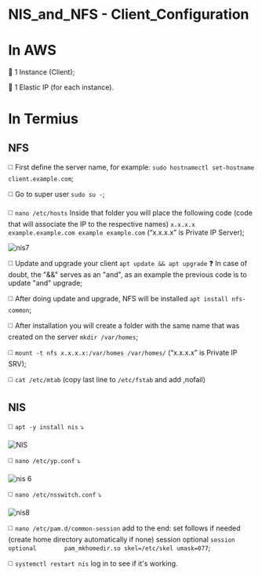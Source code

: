 # NIS_and_NFS - Client_Configuration

# **In AWS**

🔴 1 Instance (Client);

🔴 1 Elastic IP (for each instance).

# **In Termius**

## **NFS**

◻️ First define the server name, for example: `sudo hostnamectl set-hostname client.example.com`;

◻️ Go to super user `sudo su -`;

◻️ `nano /etc/hosts` Inside that folder you will place the following code (code that will associate the IP to the respective names) `x.x.x.x example.example.com example example.com` (“x.x.x.x” is Private IP Server);

![nis7](https://user-images.githubusercontent.com/48421530/153506257-deca5eb7-28f4-4671-9359-0a4d65f885d7.png)

◻️ Update and upgrade your client `apt update && apt upgrade` ❓ In case of doubt, the "&&" serves as an "and", as an example the previous code is to update "and" upgrade;

◻️ After doing update and upgrade, NFS will be installed `apt install nfs-common`;

◻️ After installation you will create a folder with the same name that was created on the server `mkdir /var/homes`;

◻️ `mount -t nfs x.x.x.x:/var/homes /var/homes/` (“x.x.x.x” is Private IP SRV);

◻️ `cat /etc/mtab` (copy last line to `/etc/fstab` and add ,nofail)

## **NIS**

◻️ `apt -y install nis` ⤵️

![NIS](https://user-images.githubusercontent.com/48421530/153502048-ea7272a1-3665-4289-8c7f-a6b7790b9f09.png)

◻️ `nano /etc/yp.conf` ⤵️

![nis 6](https://user-images.githubusercontent.com/48421530/153504762-3f2614c4-c447-4cef-b5b8-5bed63f069e6.png)

◻️ `nano /etc/nsswitch.conf` ⤵️

![nis8](https://user-images.githubusercontent.com/48421530/153508426-e05b40aa-f40f-4c77-91a9-dd921660d26c.png)

◻️ `nano /etc/pam.d/common-session`  add to the end: set follows if needed (create home directory automatically if none) session optional
`session optional        pam_mkhomedir.so skel=/etc/skel umask=077`;

◻️ `systemctl restart nis` log in to see if it's working.
